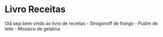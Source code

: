 # Livro Receitas 
Olá seja bem vindo ao livro de receitas
    - Strogonoff de frango
    - Pudim de leite
    - Mozaico de gelatina
